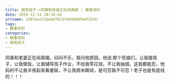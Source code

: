 ```yaml
---
title: 搞笑段子->同事和老婆正在闹离婚 | 糗事百科
date: 2019-11-13 18:34:42
urlname: 158faee71de6d7613fe698689e85354c
tags: 
- 糗事百科
categories:
- 糗事百科
- 搞笑段子
---
```

同事和老婆正在闹离婚，闷闷不乐，我问他原因，他说:那个死娘们，让我接孩子，让我做饭，让我辅导孩子作业，不给我零花钱，不让我抽烟，这我都能忍，他妈的不让我半夜起来看曼联，不让我周末踢球，是可忍孰不可忍！老子也是有底线的！！！


